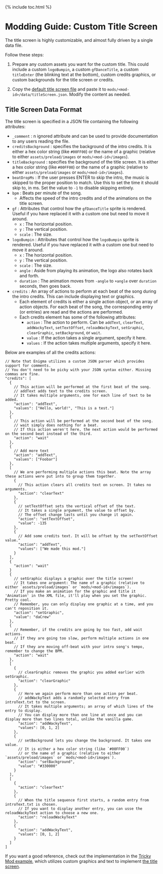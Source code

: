{% include toc.html %}
# Modding Guide: Custom Title Screen

The title screen is highly customizable, and almost fully driven by a single data file.

Follow these steps:

1. Prepare any custom assets you want for the custom title. This could include a custom `logoBumpin`, a custom `gfDanceTitle`, a custom `titleEnter` (the blinking text at the bottom), custom credits graphics, or custom backgrounds for the title screen or credits.

2. Copy the [default title screen file](https://github.com/EnigmaEngine/EnigmaEngine/blob/develop/assets/preload/data/titleScreen.json) and paste it to `mods/<mod-id>/data/titleScreen.json`. Modify the content as needed.

## Title Screen Data Format

The title screen is specified in a JSON file containing the following attributes:

* `_comment` : n ignored attribute and can be used to provide documentation to any users reading the file.
* `creditsBackground` : specifies the background of the intro credits. It is either a hex color string (like `#00FF00`) or the name of a graphic (relative to either `assets/preload/images` or `mods/<mod-id>/images`).
* `titleBackground` : specifies the background of the title screen. It is either a hex color string (like `#00FF00`) or the name of a graphic (relative to either `assets/preload/images` or `mods/<mod-id>/images`).
* `beatDropMs` : If the user presses ENTER to skip the intro, the music is skipped to the proper position to match. Use this to set the time it should skip to, in ms. Set the value to `-1` to disable skipping entirely.
* `bpm` : Beats per minute of the song.
  * Affects the speed of the intro credits and of the animations on the title screen.
* `gf` : Attributes that control how the `gfDanceTitle` sprite is rendered. Useful if you have replaced it with a custom one but need to move it around.
  * `x` : The horizontal position.
  * `y` : The vertical position.
  * `scale` : The size.
* `logoBumpin` : Attributes that control how the `logoBumpin` sprite is rendered. Useful if you have replaced it with a custom one but need to move it around.
  * `x` : The horizontal position.
  * `y` : The vertical position.
  * `scale` : The size.
  * `angle` : Aside from playing its animation, the logo also rotates back and forth.
  * `duration` : The animation moves from `-angle` to `+angle` over `duration` seconds, then goes back.
* `credits` : An array of actions to perform at each beat of the song during the intro credits. This can include displaying text or graphics.
  * Each element of credits is either a single action object, or an array of action objects. For each beat of the song, the corresponding  entry (or entries) are read and the actions are performed.
  * Each credits element has some of the following attributes:
    * `action` : The action to perform. Can be `addText`, `clearText`, `addWackyText`, `setTextOffset`, `reloadWackyText`, `setGraphic`, `clearGraphic`, `setBackground`, or `wait`.
    * `value` : If the action takes a single argument, specify it here.
    * `values` : If the action takes multiple arguments, specify it here.

Below are examples of all the credits actions:
```jsonc
// Note that Enigma utilizes a custom JSON parser which provides support for comments.
// You don't need to be picky with your JSON syntax either. Missing commas are fine.
"credits": [
  {
    // This action will be performed at the first beat of the song.
    // addText adds text to the credits screen.
    // It takes multiple arguments, one for each line of text to be added.
    "action": "addText",
    "values": ["Hello, world!", "This is a test."]
  },
  {
    // This action will be performed at the second beat of the song.
    // wait simply does nothing for a beat.
    // If this action weren't here, the next action would be performed on the second beat instead of the third.
    "action": "wait"
  },
  {
    // Add more text
    "action": "addText",
    "values": ["Foobar"]
  },
  [
    // We are performing multiple actions this beat. Note the array these actions were put into to group them together.
    {
      // This action clears all credits text on screen. It takes no arguments.
      "action": "clearText"
    },
    {
      // setTextOffset sets the vertical offset of the text.
      // It takes a single argument, the value to offset by.
      // The offset change lasts until you change it again.
      "action": "setTextOffset",
      "value": -135
    },
    {
      // Add some credits text. It will be offset by the setTextOffset value."
      "action": "addText",
      "values": ["We made this mod."]
    }
  ],
  {
    "action": "wait"
  }
  {
    // setGraphic displays a graphic over the title screen!
    // It takes one argument: The name of a graphic (relative to either `assets/preload/images` or `mods/<mod-id>/images`).
    // If you make an animation for the graphic and title it 'Animation' in the XML file, it'll play when you set the graphic. Pretty cool.
    // Remember, you can only display one graphic at a time, and you can't reposition it.
    "action": "setGraphic",
    "value": "daCrew"
  },
  {
    // Remember, if the credits are going by too fast, add wait actions.
    // If they are going too slow, perform multiple actions in one beat.
    // If they are moving off-beat with your intro song's tempo, remember to change the BPM.
    "action": "wait"
  },
  [
    {
      // clearGraphic removes the graphic you added earlier with setGraphic.
      "action": "clearGraphic"
    },
    {
      // Here we again perform more than one action per beat.
      // addWackyText adds a randomly selected entry from introText.txt to the screen.
      // It takes multiple arguments; an array of which lines of the entry to display.
      // You can display more than one line at once and you can display more than two lines total, unlike the vanilla game.
      "action": "addWackyText",
      "values": [0, 1, 2]
    },
    {
      // setBackground lets you change the background. It takes one value.
      // It is either a hex color string (like `#00FF00`)
      // or the name of a graphic (relative to either `assets/preload/images` or `mods/<mod-id>/images`).
      "action": "setBackground",
      "value": "#330000"
    }
  ],
  [
    {
      "action": "clearText"
    },
    {
      // When the title sequence first starts, a random entry from introText.txt is chosen.
      // If you want to display another entry, you can usse the reloadWackyText action to choose a new one.
      "action": "reloadWackyText"
    },
    {
      "action": "addWackyText",
      "values": [0, 1, 2]
    }
  ]
]
```

If you want a good reference, check out the implementation in the [Tricky Mod example](https://github.com/EnigmaEngine/modCore-Tricky-Mod), which utilizes custom graphics and text to implement [the title screen](https://www.youtube.com/watch?v=bb1YqSiVDQY).
